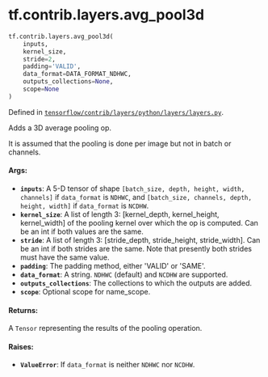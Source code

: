 <div itemscope itemtype="http://developers.google.com/ReferenceObject">
<meta itemprop="name" content="tf.contrib.layers.avg_pool3d" />
<meta itemprop="path" content="Stable" />
</div>

# tf.contrib.layers.avg_pool3d

``` python
tf.contrib.layers.avg_pool3d(
    inputs,
    kernel_size,
    stride=2,
    padding='VALID',
    data_format=DATA_FORMAT_NDHWC,
    outputs_collections=None,
    scope=None
)
```



Defined in [`tensorflow/contrib/layers/python/layers/layers.py`](https://www.tensorflow.org/code/tensorflow/contrib/layers/python/layers/layers.py).

Adds a 3D average pooling op.

It is assumed that the pooling is done per image but not in batch or channels.

#### Args:

* <b>`inputs`</b>: A 5-D tensor of shape `[batch_size, depth, height, width, channels]`
    if `data_format` is `NDHWC`, and `[batch_size, channels, depth, height,
    width]` if `data_format` is `NCDHW`.
* <b>`kernel_size`</b>: A list of length 3: [kernel_depth, kernel_height, kernel_width]
    of the pooling kernel over which the op is computed. Can be an int if both
    values are the same.
* <b>`stride`</b>: A list of length 3: [stride_depth, stride_height, stride_width].
    Can be an int if both strides are the same. Note that presently
    both strides must have the same value.
* <b>`padding`</b>: The padding method, either 'VALID' or 'SAME'.
* <b>`data_format`</b>: A string. `NDHWC` (default) and `NCDHW` are supported.
* <b>`outputs_collections`</b>: The collections to which the outputs are added.
* <b>`scope`</b>: Optional scope for name_scope.


#### Returns:

A `Tensor` representing the results of the pooling operation.


#### Raises:

* <b>`ValueError`</b>: If `data_format` is neither `NDHWC` nor `NCDHW`.
